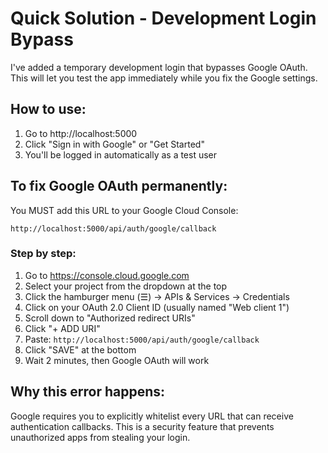 # Quick Solution - Development Login Bypass

I've added a temporary development login that bypasses Google OAuth. This will let you test the app immediately while you fix the Google settings.

## How to use:

1. Go to http://localhost:5000
2. Click "Sign in with Google" or "Get Started"
3. You'll be logged in automatically as a test user

## To fix Google OAuth permanently:

You MUST add this URL to your Google Cloud Console:
```
http://localhost:5000/api/auth/google/callback
```

### Step by step:
1. Go to https://console.cloud.google.com
2. Select your project from the dropdown at the top
3. Click the hamburger menu (☰) → APIs & Services → Credentials
4. Click on your OAuth 2.0 Client ID (usually named "Web client 1")
5. Scroll down to "Authorized redirect URIs"
6. Click "+ ADD URI"
7. Paste: `http://localhost:5000/api/auth/google/callback`
8. Click "SAVE" at the bottom
9. Wait 2 minutes, then Google OAuth will work

## Why this error happens:
Google requires you to explicitly whitelist every URL that can receive authentication callbacks. This is a security feature that prevents unauthorized apps from stealing your login.